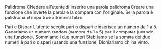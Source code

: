 Palidroma
Chiedere all’utente di inserire una parola palidroma
Creare una funzione che inverte la parola e la compara con l'originale.
Se la parola è palidroma
stampa true
altrimenti
false


Pari e Dispari
L’utente sceglie pari o dispari e inserisce un numero da 1 a 5.
Generiamo un numero random (sempre da 1 a 5) per il computer (usando una funzione).
Sommiamo i due numeri
Stabiliamo se la somma dei due numeri è pari o dispari (usando una funzione)
Dichiariamo chi ha vinto.